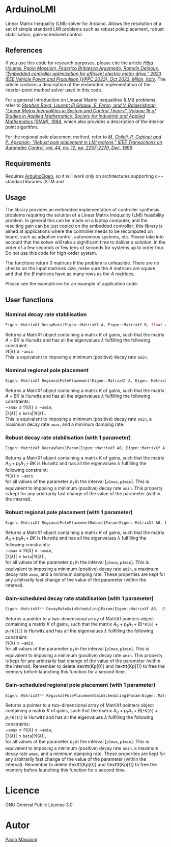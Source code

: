 # ArduinoLMI
Linear Matrix Inequality (LMI) solver for Arduino. Allows the resolution of a set of simple standard LMI problems such as robust pole placement, robust stabilisation, gain-scheduled control.
## References
If you use this code for research purposes, please cite the article  [*Hiba Houmsi, Paolo Massioni, Federico Bribiesca Argomedo, Romain Delpoux. "Embedded controller optimization for efficient electric motor drive," 2023 IEEE Vehicle Power and Propulsion (VPPC 2023), Oct 2023, Milan, Italy*](https://ec-lyon.hal.science/hal-04176290/). The article contains a description of the embedded implementation of the interior-point method solver used in this code.

For a general introduction on Linaear Matrix inequalities (LMI) problems, refer to 
[*Stephen Boyd, Laurent El Ghaoui, E. Feron, 
 and V. Balakrishnan, "Linear Matrix Inequalities in System and Control Theory",
 Volume 15 of Studies in Applied Mathematics, Society for Industrial and Applied 
 Mathematics (SIAM), 1994*](https://web.stanford.edu/~boyd/lmibook/lmibook.pdf),
which also provides a description of the interior point algorithm.

For the regional pole placement method, refer to 
 [*M. Chilali, P. Gahinet and P. Apkarian, "Robust pole 
 placement in LMI regions," IEEE Transactions on Automatic Control, vol. 44, no. 12,
 pp. 2257-2270, Dec. 1999*](https://doi.org/10.1109/9.811208).

## Requirements
Requires [ArduinoEigen](https://github.com/hideakitai/ArduinoEigen), so it will work only on architectures supporting c++ standard libraries (STM and 

## Usage
The library provides an embedded implementation of controller synthesis problems requiring the solution of a Linear Matrix Inequality (LMI) feasibility problem. In general this can be made on a laptop computer, and the resulting gain can be just copied on the embedded controller; this library is aimed at applications where the controller needs to be recomputed on board, such as adaptive control, autonomous systems, etc. Please take into account that the solver will take a significant time to deliver a solution, in the order of a few seconds or few tens of seconds for systems up to order four. Do not use this code for high-order system.

The functions return $0$ matrices if the problem is unfeasible. There are no checks on the input matrices size, make sure the $A$ matrices are square, and that the $B$ matrices have as many rows as the $A$ matrices.

Please see the example.ino for an example of application code.

## User functions

### Nominal decay rate stabilisation
```cpp
Eigen::MatrixXf DecayRate(Eigen::MatrixXf A, Eigen::MatrixXf B, float amin)  
```
Returns a MatriXf object containing a matrix $K$ of gains, such that the matrix 
$A+BK$
is Hurwitz and has all the eigenvalues $\lambda$ fulfilling the following constraint:
<br> $\Re(\lambda) \leqslant -\texttt{amin}$. 
<br>
This is equivalent to imposing a minimum (positive) decay rate  $\texttt{amin}$.


### Nominal regional pole placement
```cpp
Eigen::MatrixXf RegionalPolePlacement(Eigen::MatrixXf A, Eigen::MatrixXf B, float amax, float amin, float beta)  
```
Returns a MatriXf object containing a matrix $K$ of gains, such that the matrix 
$A+BK$
is Hurwitz and has all the eigenvalues $\lambda$ fulfilling the following constraints:
<br> $-\texttt{amax} \leqslant \Re(\lambda) \leqslant -\texttt{amin}$, 
<br> $|\Im(\lambda)|\leqslant \texttt{beta} |\Re(\lambda)|$.
<br>
This is equivalent to imposing a minimum (positive) decay rate  $\texttt{amin}$, a maximum decay rate  $\texttt{amax}$, and a minimum damping rate.

### Robust decay rate stabilisation (with 1 parameter)
```cpp
Eigen::MatrixXf DeacayRate1Param(Eigen::MatrixXf A0, Eigen::MatrixXf A1, Eigen::MatrixXf B, float amin,  float p1max, float p1min);    
```
Returns a MatriXf object containing a matrix $K$ of gains, such that the matrix 
$A_0+p_1 A_1+ BK$
is Hurwitz and has all the eigenvalues $\lambda$ fulfilling the following constraint:
<br> $\Re(\lambda) \leqslant -\texttt{amin}$, 
<br>
for all values of the parameter $p_1$ in the interval $[\texttt{p1max}, \texttt{p1min}]$.
This is equivalent to imposing a minimum (positive) decay rate  $\texttt{amin}$. This property is kept for any arbitrarily fast change of the value of the parameter (within the interval).

### Robust regional pole placement (with 1 parameter)
```cpp
Eigen::MatrixXf RegionalPolePlacementRobust1Param(Eigen::MatrixXf A0, Eigen::MatrixXf A1, Eigen::MatrixXf B, float amax, float amin, float beta, float p1max, float p1min);    
```
Returns a MatriXf object containing a matrix $K$ of gains, such that the matrix 
$A_0+p_1 A_1+ BK$
is Hurwitz and has all the eigenvalues $\lambda$ fulfilling the following constraints:
<br> $-\texttt{amax} \leqslant \Re(\lambda) \leqslant -\texttt{amin}$, 
<br> $|\Im(\lambda)|\leqslant \texttt{beta} |\Re(\lambda)|$,
<br>
for all values of the parameter $p_1$ in the interval $[\texttt{p1max}, \texttt{p1min}]$.
This is equivalent to imposing a minimum (positive) decay rate  $\texttt{amin}$, a maximum decay rate  $\texttt{amax}$, and a minimum damping rate. These properties are kept for any arbitrarily fast change of the value of the parameter (within the interval).


### Gain-scheduled decay rate stabilisation (with 1 parameter)
```cpp
Eigen::MatrixXf** DecayRateGainScheduling1Param(Eigen::MatrixXf A0,  Eigen::MatrixXf A1, Eigen::MatrixXf B, float amin, float pmax, float pmin);
```
Returns a pointer to a two-dimensional array of MatriXf pointers object containing a matrix $K$ of gains, such that the matrix 
$A_0+p_1 A_1+ B(\texttt{*K[0]}+p_1\texttt{*K[1]})$
is Hurwitz and has all the eigenvalues $\lambda$ fulfilling the following constraint:
<br> $\Re(\lambda) \leqslant -\texttt{amin}$, <br>
for all values of the parameter $p_1$ in the interval $[\texttt{p1max}, \texttt{p1min}]$.
This is equivalent to imposing a minimum (positive) decay rate  $\texttt{amin}$. This property is kept for any arbitrarily fast change of the value of the parameter (within the interval). Remember to delete  \texttt{Kp[0]}
  and \texttt{Kp[1]} to free the memory before launching this function for a second time.


### Gain-scheduled regional pole placement (with 1 parameter)
```cpp
Eigen::MatrixXf** RegionalPolePlacementGainScheduling1Param(Eigen::MatrixXf A0,  Eigen::MatrixXf A1, Eigen::MatrixXf B, float amax, float amin, float beta, float pmax, float pmin);
```
Returns a pointer to a two-dimensional array of MatriXf pointers object containing a matrix $K$ of gains, such that the matrix 
$A_0+p_1 A_1+ B(\texttt{*K[0]}+p_1\texttt{*K[1]})$
is Hurwitz and has all the eigenvalues $\lambda$ fulfilling the following constraints:
<br> $-\texttt{amax} \leqslant \Re(\lambda) \leqslant -\texttt{amin}$, 
<br> $|\Im(\lambda)|\leqslant \texttt{beta} |\Re(\lambda)|$,
<br>
for all values of the parameter $p_1$ in the interval $[\texttt{p1max}, \texttt{p1min}]$.
This is equivalent to imposing a minimum (positive) decay rate  $\texttt{amin}$, a maximum decay rate  $\texttt{amax}$, and a minimum damping rate. These properties are kept for any arbitrarily fast change of the value of the parameter (within the interval). Remember to delete  \texttt{Kp[0]}
  and \texttt{Kp[1]} to free the memory before launching this function for a second time.

# Licence 
GNU General Public License 3.0


# Autor
[Paolo Massioni](https://sites.google.com/site/pmassio/home)

